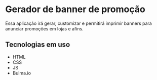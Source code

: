 # Gerador de banner de promoção

Essa aplicação irá gerar, customizar e permitirá imprimir banners para anunciar promoções em lojas e afins.


## Tecnologias em uso

- HTML
- CSS
- JS
- Bulma.io
